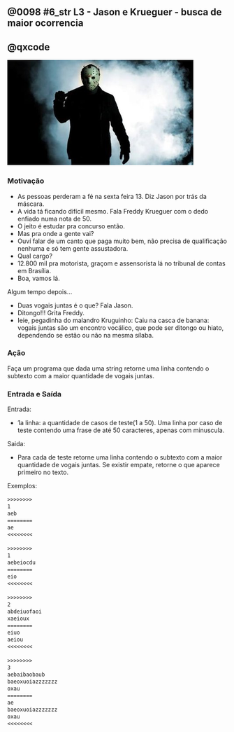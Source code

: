 ## @0098 #6_str L3 - Jason e Krueguer - busca de maior ocorrencia
## @qxcode

![](capa.jpg)

### Motivação

*   As pessoas perderam a fé na sexta feira 13. Diz Jason por trás da máscara.
*   A vida tá ficando difícil mesmo. Fala Freddy Krueguer com o dedo enfiado numa nota de 50.
*   O jeito é estudar pra concurso então.
*   Mas pra onde a gente vai?
*   Ouví falar de um canto que paga muito bem, não precisa de qualificação nenhuma e só tem gente assustadora.
*   Qual cargo?
*   12.800 mil pra motorista, graçom e assensorista lá no tribunal de contas em Brasília.
*   Boa, vamos lá.

Algum tempo depois...

*   Duas vogais juntas é o que? Fala Jason.
*   Ditongo!!! Grita Freddy.
*   Ieie, pegadinha do malandro Kruguinho: Caiu na casca de banana: vogais juntas são um encontro vocálico, que pode ser ditongo ou hiato, dependendo se estão ou não na mesma sílaba.

### Ação

Faça um programa que dada uma string retorne uma linha contendo o subtexto com a maior quantidade de vogais juntas.

### Entrada e Saída

Entrada:

*   1a linha: a quantidade de casos de teste(1 a 50). Uma linha por caso de teste contendo uma frase de até 50 caracteres, apenas com minuscula.

Saida:

*   Para cada de teste retorne uma linha contendo o subtexto com a maior quantidade de vogais juntas. Se existir empate, retorne o que aparece primeiro no texto.

Exemplos:

```
>>>>>>>>
1
aeb
========
ae
<<<<<<<<

>>>>>>>>
1
aebeiocdu
========
eio
<<<<<<<<

>>>>>>>>
2
abdeiuofaoi
xaeioux
========
eiuo
aeiou
<<<<<<<<

>>>>>>>>
3
aebaibaobaub
baeoxuoiazzzzzzz
oxau
========
ae
baeoxuoiazzzzzzz
oxau
<<<<<<<<
```

<!---
>>>>>>>> 01
1
aeb
========
ae
<<<<<<<<

>>>>>>>> 02
1
aebeiocdu
========
eio
<<<<<<<<

>>>>>>>> 03
2
abdeiuofaoi
xaeioux
========
eiuo
aeiou
<<<<<<<<

>>>>>>>> 04
3
aebaibaobaub
baeoxuoiaezzzzzz
oxau
========
"ae
uoiae
au"
<<<<<<<<
--->